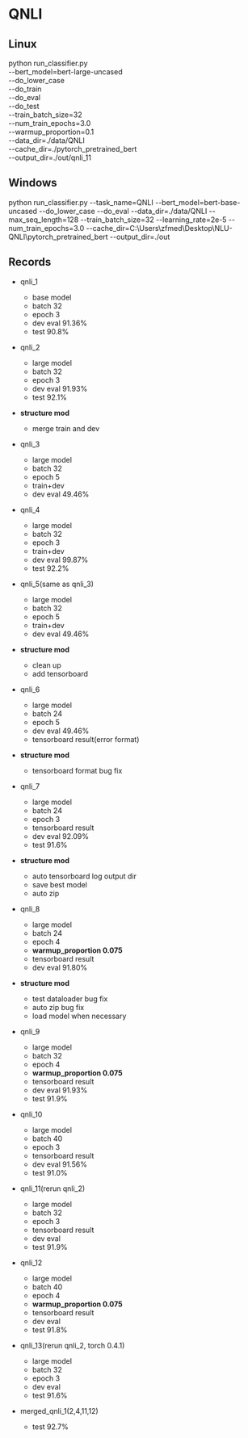 # QNLI

## Linux

python run_classifier.py \
  --bert_model=bert-large-uncased \
  --do_lower_case \
  --do_train \
  --do_eval \
  --do_test \
  --train_batch_size=32 \
  --num_train_epochs=3.0 \
  --warmup_proportion=0.1 \
  --data_dir=./data/QNLI \
  --cache_dir=./pytorch_pretrained_bert \
  --output_dir=./out/qnli_11
    
  
## Windows

python run_classifier.py --task_name=QNLI --bert_model=bert-base-uncased --do_lower_case --do_eval --data_dir=./data/QNLI --max_seq_length=128 --train_batch_size=32 --learning_rate=2e-5 --num_train_epochs=3.0 --cache_dir=C:\Users\zfmed\Desktop\NLU-QNLI\pytorch_pretrained_bert --output_dir=./out

## Records

* qnli_1
    * base model
    * batch 32
    * epoch 3
    * dev eval 91.36%
    * test 90.8%

* qnli_2
    * large model
    * batch 32
    * epoch 3
    * dev eval 91.93%
    * test 92.1%
  
* **structure mod**
    * merge train and dev
    
* qnli_3
    * large model
    * batch 32
    * epoch 5
    * train+dev
    * dev eval 49.46%

* qnli_4
    * large model
    * batch 32
    * epoch 3
    * train+dev
    * dev eval 99.87%
    * test 92.2%
  
* qnli_5(same as qnli_3)
    * large model
    * batch 32
    * epoch 5
    * train+dev
    * dev eval 49.46%

* **structure mod**
    * clean up
    * add tensorboard

* qnli_6
    * large model
    * batch 24
    * epoch 5
    * dev eval 49.46%
    * tensorboard result(error format)

* **structure mod**
    * tensorboard format bug fix

* qnli_7
    * large model
    * batch 24
    * epoch 3
    * tensorboard result
    * dev eval 92.09%
    * test 91.6%
    
* **structure mod**
    * auto tensorboard log output dir
    * save best model
    * auto zip
    
* qnli_8
    * large model
    * batch 24
    * epoch 4
    * **warmup_proportion 0.075**
    * tensorboard result
    * dev eval 91.80%

* **structure mod**
    * test dataloader bug fix
    * auto zip bug fix
    * load model when necessary

* qnli_9
    * large model
    * batch 32
    * epoch 4
    * **warmup_proportion 0.075**
    * tensorboard result
    * dev eval 91.93%
    * test 91.9%

* qnli_10
    * large model
    * batch 40
    * epoch 3
    * tensorboard result
    * dev eval 91.56%
    * test 91.0%
    
* qnli_11(rerun qnli_2)
    * large model
    * batch 32
    * epoch 3
    * tensorboard result
    * dev eval 
    * test 91.9%

* qnli_12
    * large model
    * batch 40
    * epoch 4
    * **warmup_proportion 0.075**
    * tensorboard result
    * dev eval 
    * test 91.8%
    
* qnli_13(rerun qnli_2, torch 0.4.1)
    * large model
    * batch 32
    * epoch 3
    * dev eval 
    * test 91.6%

* merged_qnli_1(2,4,11,12)
    * test 92.7%